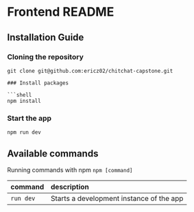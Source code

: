 # Frontend README

## Installation Guide

### Cloning the repository

```shell
git clone git@github.com:ericz02/chitchat-capstone.git

### Install packages

```shell
npm install
```

<!-- ### Setup .env file

```js
``` 

-->

### Start the app

```shell
npm run dev
```

## Available commands

Running commands with npm `npm [command]`

| command         | description                              |
| :-------------- | :--------------------------------------- |
| `run dev`       | Starts a development instance of the app |
